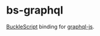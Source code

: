 # bs-graphql

[BuckleScript](https://bucklescript.github.io/) binding for [graphql-js](http://graphql.org/graphql-js/).
